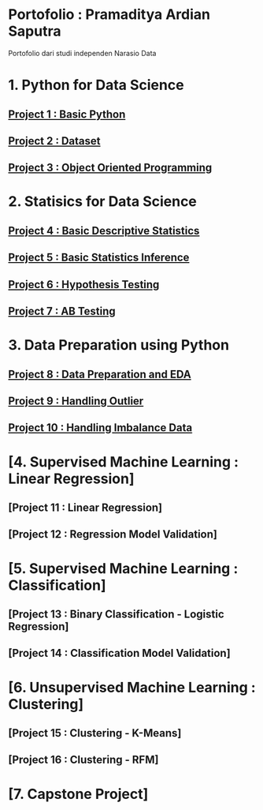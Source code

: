 # Portofolio : Pramaditya Ardian Saputra
Portofolio dari studi independen Narasio Data

# 1. Python for Data Science
## [Project 1 : Basic Python](https://github.com/Tarnished2/DataScientist/blob/main/PythonDataScience/1.BasicPython.ipynb)
## [Project 2 : Dataset](https://github.com/Tarnished2/DataScientist/blob/main/PythonDataScience/2.ReadDataset.ipynb)
## [Project 3 : Object Oriented Programming](https://github.com/Tarnished2/DataScientist/blob/main/PythonDataScience/3.ObjectOrientedProgramming.ipynb)

# 2. Statisics for Data Science
## [Project 4 : Basic Descriptive Statistics](https://github.com/Tarnished2/DataScientist/blob/main/StatisticsDataScience/4.BasicDescriptiveStatistics.ipynb)
## [Project 5 : Basic Statistics Inference](https://github.com/Tarnished2/DataScientist/blob/main/StatisticsDataScience/5.BasicStatisticsInference.ipynb)
## [Project 6 : Hypothesis Testing](https://github.com/Tarnished2/DataScientist/blob/main/StatisticsDataScience/6.HypothesisTesting.ipynb)
## [Project 7 : AB Testing](https://github.com/Tarnished2/DataScientist/blob/main/StatisticsDataScience/7.ABTesting.ipynb)

# 3. Data Preparation using Python
## [Project 8 : Data Preparation and EDA](https://github.com/Tarnished2/DataScientist/blob/main/DataPreparationusingPython/8.DataPreparationI.ipynb)
## [Project 9 : Handling Outlier](https://github.com/Tarnished2/DataScientist/blob/main/DataPreparationusingPython/9.HandlingOutliers.ipynb)
## [Project 10 : Handling Imbalance Data](https://github.com/Tarnished2/DataScientist/blob/main/DataPreparationusingPython/10.HandlingImbalancedData.ipynb)

# [4. Supervised Machine Learning : Linear Regression]
## [Project 11 : Linear Regression]
## [Project 12 : Regression Model Validation]

# [5. Supervised Machine Learning : Classification]
## [Project 13 : Binary Classification - Logistic Regression]
## [Project 14 : Classification Model Validation]

# [6. Unsupervised Machine Learning : Clustering]
## [Project 15 : Clustering - K-Means]
## [Project 16 : Clustering - RFM]

# [7. Capstone Project]
